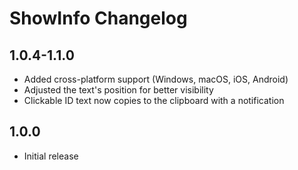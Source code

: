 # ShowInfo Changelog

## 1.0.4-1.1.0
- Added cross-platform support (Windows, macOS, iOS, Android)
- Adjusted the text's position for better visibility
- Clickable ID text now copies to the clipboard with a notification

## 1.0.0
- Initial release